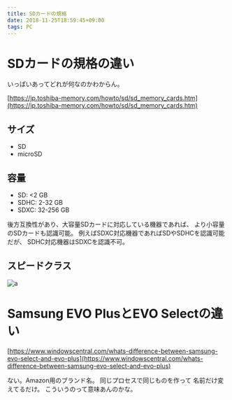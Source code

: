 ```yaml
---
title: SDカードの規格
date: 2018-11-25T18:59:45+09:00
tags: PC
---
```


# SDカードの規格の違い

いっぱいあってどれが何なのかわからん。

[https://jp.toshiba-memory.com/howto/sd/sd_memory_cards.htm](https://jp.toshiba-memory.com/howto/sd/sd_memory_cards.htm)

## サイズ

* SD
* microSD

## 容量

* SD: <2 GB
* SDHC: 2-32 GB
* SDXC: 32-256 GB

後方互換性があり、大容量SDカードに対応している機器であれば、
より小容量のSDカードも認識可能。
例えばSDXC対応機器であればSDやSDHCを認識可能だが、
SDHC対応機器はSDXCを認識不可。

## スピードクラス

![a](https://jp.toshiba-memory.com/howto/sd/images/datacapacity/img3.jpg)

# Samsung EVO PlusとEVO Selectの違い

[https://www.windowscentral.com/whats-difference-between-samsung-evo-select-and-evo-plus](https://www.windowscentral.com/whats-difference-between-samsung-evo-select-and-evo-plus)

ない。Amazon用のブランド名。
同じプロセスで同じものを作って
名前だけ変えてるだけ。
こういうのって意味あんのかな。

